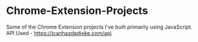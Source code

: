 # Chrome-Extension-Projects
Some of the Chrome Extension projects I've built primarily using JavaScript.
API Used - https://icanhazdadjoke.com/api
